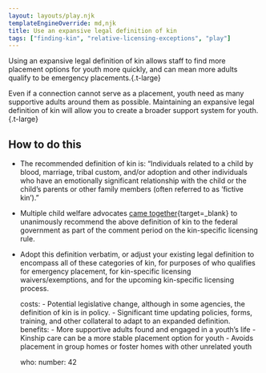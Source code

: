 ```yaml
---
layout: layouts/play.njk
templateEngineOverride: md,njk
title: Use an expansive legal definition of kin
tags: ["finding-kin", "relative-licensing-exceptions", "play"]
---
```


Using an expansive legal definition of kin allows staff to find more placement options for youth more quickly, and can mean more adults qualify to be emergency placements.{.t-large}

Even if a connection cannot serve as a placement, youth need as many supportive adults around them as possible. Maintaining an expansive legal definition of kin will allow you to create a broader support system for youth.{.t-large}

## How to do this

* The recommended definition of kin is: “Individuals related to a child by blood, marriage, tribal custom, and/or adoption and other individuals who have an emotionally significant relationship with the child or the child’s parents or other family members (often referred to as ‘fictive kin’).”

* Multiple child welfare advocates [came together](https://www.regulations.gov/document/ACF-2023-0001-0002/comment?filter=new%20america){target=_blank} to unanimously recommend the above definition of kin to the federal government as part of the comment period on the kin-specific licensing rule.

* Adopt this definition verbatim, or adjust your existing legal definition to encompass all of these categories of kin, for purposes of who qualifies for emergency placement, for kin-specific licensing waivers/exemptions, and for the upcoming kin-specific licensing process.

    costs:
      - Potential legislative change, although in some agencies, the definition of kin is in policy.
      - Significant time updating policies, forms, training, and other collateral to adapt to an expanded definition.
    benefits:
      - More supportive adults found and engaged in a youth’s life
      - Kinship care can be a more stable placement option for youth
      - Avoids placement in group homes or foster homes with other unrelated youth

    who:
      number: 42
 